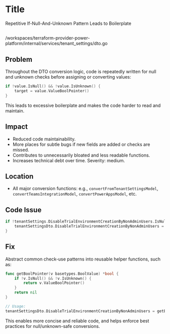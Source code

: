 # Title

Repetitive If-Null-And-Unknown Pattern Leads to Boilerplate

##

/workspaces/terraform-provider-power-platform/internal/services/tenant_settings/dto.go

## Problem

Throughout the DTO conversion logic, code is repeatedly written for null and unknown checks before assigning or converting values:
```go
if !value.IsNull() && !value.IsUnknown() {
    target = value.ValueBoolPointer()
}
```
This leads to excessive boilerplate and makes the code harder to read and maintain.

## Impact

- Reduced code maintainability.
- More places for subtle bugs if new fields are added or checks are missed.
- Contributes to unnecessarily bloated and less readable functions.
- Increases technical debt over time. Severity: medium.

## Location

- All major conversion functions: e.g., `convertFromTenantSettingsModel`, `convertTeamsIntegrationModel`, `convertPowerAppsModel`, etc.

## Code Issue

```go
if !tenantSettings.DisableTrialEnvironmentCreationByNonAdminUsers.IsNull() && !tenantSettings.DisableTrialEnvironmentCreationByNonAdminUsers.IsUnknown() {
    tenantSettingsDto.DisableTrialEnvironmentCreationByNonAdminUsers = tenantSettings.DisableTrialEnvironmentCreationByNonAdminUsers.ValueBoolPointer()
}
```

## Fix

Abstract common check-use patterns into reusable helper functions, such as:

```go
func getBoolPointer(v basetypes.BoolValue) *bool {
    if !v.IsNull() && !v.IsUnknown() {
        return v.ValueBoolPointer()
    }
    return nil
}

// Usage:
tenantSettingsDto.DisableTrialEnvironmentCreationByNonAdminUsers = getBoolPointer(tenantSettings.DisableTrialEnvironmentCreationByNonAdminUsers)
```

This enables more concise and reliable code, and helps enforce best practices for null/unknown-safe conversions.

